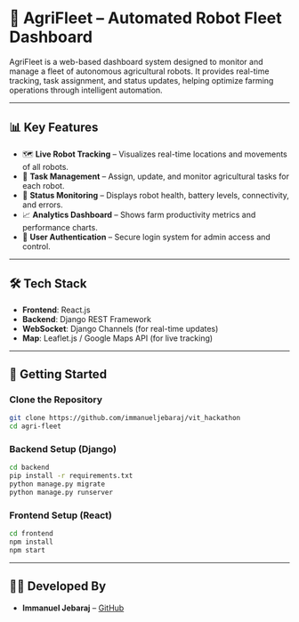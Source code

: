 # 🚜 AgriFleet – Automated Robot Fleet Dashboard

AgriFleet is a web-based dashboard system designed to monitor and manage a fleet of autonomous agricultural robots. It provides real-time tracking, task assignment, and status updates, helping optimize farming operations through intelligent automation.

---

## 📊 Key Features

- 🗺️ **Live Robot Tracking** – Visualizes real-time locations and movements of all robots.
- 🔧 **Task Management** – Assign, update, and monitor agricultural tasks for each robot.
- 📡 **Status Monitoring** – Displays robot health, battery levels, connectivity, and errors.
- 📈 **Analytics Dashboard** – Shows farm productivity metrics and performance charts.
- 🔐 **User Authentication** – Secure login system for admin access and control.

---

## 🛠️ Tech Stack

- **Frontend**: React.js
- **Backend**: Django REST Framework
- **WebSocket**: Django Channels (for real-time updates)
- **Map**: Leaflet.js / Google Maps API (for live tracking)

---

## 🚀 Getting Started

### Clone the Repository

```bash
git clone https://github.com/immanueljebaraj/vit_hackathon
cd agri-fleet
```

### Backend Setup (Django)

```bash
cd backend
pip install -r requirements.txt
python manage.py migrate
python manage.py runserver
```

### Frontend Setup (React)

```bash
cd frontend
npm install
npm start
```


---

## 👨‍💻 Developed By

- **Immanuel Jebaraj** – [GitHub](https://github.com/immanueljebaraj)

